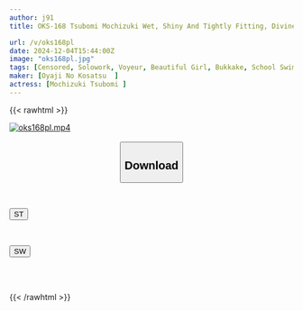 ```yaml
---
author: j91
title: OKS-168 Tsubomi Mochizuki Wet, Shiny And Tightly Fitting, Divine School Swimsuit. Enjoy The Cute Girl In Her School Swimsuit! This AV Starts With Secretly Filming Her Changing, And Includes Close-ups Of Her Small Breasts, Big Breasts, Shaved Pussy, Hairy Pussy, And Hairy Armpits, As Well As Lotion Soap Play And School Swimsuit Bukkake, All While Fully Clothed.

url: /v/oks168pl
date: 2024-12-04T15:44:00Z
image: "oks168pl.jpg"
tags: [Censored, Solowork, Voyeur, Beautiful Girl, Bukkake, School Swimsuit, Lotion, Close Up	]
maker: [Oyaji No Kosatsu  ]
actress: [Mochizuki Tsubomi ]
---
```



{{< rawhtml >}}

<div class="video" data-videoid="lAJKq8Q4bvHvk3">
    <a href="javascript:;">
        <img src="/v/oks168pl/oks168pl.jpg" width="WIDTH" height="HEIGHT" alt="oks168pl.mp4" loading="lazy">
    </a>
</div>

<script type="text/javascript" src="https://j91.asia/asset/on-demand-st.js"></script>

<br>
  <link rel="stylesheet" href="https://j91.asia/asset/bs5.css">
  
  <center>
  <button class="btn btn-primary" type="button" data-bs-toggle="collapse" data-bs-target=".multi-collapse" aria-expanded="false" aria-controls="multiCollapseExample1 multiCollapseExample2"><h2>Download</h2></button></center>
</p>
<div class="row">
  <div class="col">
    <div class="collapse multi-collapse" id="multiCollapseExample1">
      <div class="card card-body">
	      	      <br>
<div class="buttons">  
<p><a href="/v/oks168pl/st.html" target="_blank"><button class="btn-hover color-3"><i class="fa fa-download"></i> ST</button></a></p></div>
    </div>
  </div>
</div>
  <div class="col">
    <div class="collapse multi-collapse" id="multiCollapseExample2">
      <div class="card card-body">
	      <br>
<div class="buttons">
<p><a href="/v/oks168pl/sw.html" target="_blank"><button class="btn-hover color-2"><i class="fa fa-download"></i> SW</button></a></p></div>
<br><br>
      </div>
    </div>
  </div>
</div>

{{< /rawhtml >}}